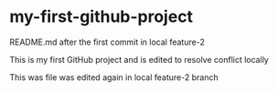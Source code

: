 # my-first-github-project
README.md after the first commit in local feature-2

This is my first GitHub project and is edited to resolve conflict locally

This was file was edited again in local feature-2 branch